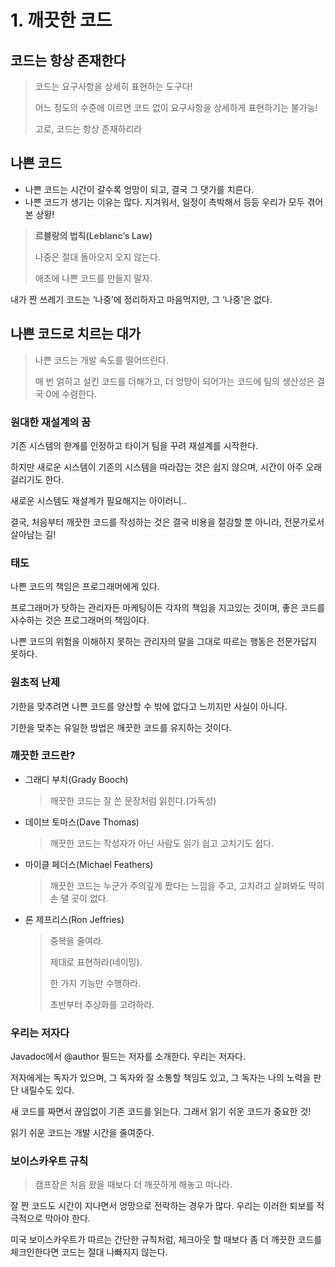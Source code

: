 # 1. 깨끗한 코드

## 코드는 항상 존재한다

> 코드는 요구사항을 상세히 표현하는 도구다!
> 
> 
> 어느 정도의 수준에 이르면 코드 없이 요구사항을 상세하게 표현하기는 불가능!
> 
> 고로, 코드는 항상 존재하리라
> 

## 나쁜 코드

- 나쁜 코드는 시간이 갈수록 엉망이 되고, 결국 그 댓가를 치른다.
- 나쁜 코드가 생기는 이유는 많다. 지겨워서, 일정이 촉박해서 등등 우리가 모두 겪어본 상황!

> **르블랑의 법칙(Leblanc’s Law)**
> 
> 
> 나중은 절대 돌아오지 오지 않는다.
> 
> 애초에 나쁜 코드를 만들지 말자.
> 

내가 짠 쓰레기 코드는 ‘나중’에 정리하자고 마음먹지만, 그 ‘나중’은 없다.

## 나쁜 코드로 치르는 대가

> 나쁜 코드는 개발 속도를 떨어뜨린다.
> 
> 
> 매 번 얽히고 설킨 코드를 더해가고, 더 엉망이 되어가는 코드에 팀의 생산성은 결국 0에 수렴한다.
> 

### 원대한 재설계의 꿈

기존 시스템의 한계를 인정하고 타이거 팀을 꾸려 재설계를 시작한다.

하지만 새로운 시스템이 기존의 시스템을 따라잡는 것은 쉽지 않으며, 시간이 아주 오래걸리기도 한다.

새로운 시스템도 재설계가 필요해지는 아이러니..

결국, 처음부터 깨끗한 코드를 작성하는 것은 결국 비용을 절감할 뿐 아니라, 전문가로서 살아남는 길!

### 태도

나쁜 코드의 책임은 프로그래머에게 있다.

프로그래머가 탓하는 관리자든 마케팅이든 각자의 책임을 지고있는 것이며, 좋은 코드를 사수하는 것은 프로그래머의 책임이다.

나쁜 코드의 위험을 이해하지 못하는 관리자의 말을 그대로 따르는 행동은 전문가답지 못하다.

### 원초적 난제

기한을 맞추려면 나쁜 코드를 양산할 수 밖에 없다고 느끼지만 사실이 아니다.

기한을 맞추는 유일한 방법은 깨끗한 코드를 유지하는 것이다.

### 깨끗한 코드란?

- 그래디 부치(Grady Booch)
    
    > 깨끗한 코드는 잘 쓴 문장처럼 읽힌다.(가독성)
    > 
- 데이브 토마스(Dave Thomas)
    
    > 깨끗한 코드는 작성자가 아닌 사람도 읽기 쉽고 고치기도 쉽다.
    > 
- 마이클 페더스(Michael Feathers)
    
    > 깨끗한 코드는 누군가 주의깊게 짰다는 느낌을 주고, 고치려고 살펴봐도 딱히 손 댈 곳이 없다.
    > 
- 론 제프리스(Ron Jeffries)
    
    > 중복을 줄여라.
    > 
    > 
    > 제대로 표현하라(네이밍).
    > 
    > 한 가지 기능만 수행하라.
    > 
    > 초반부터 추상화를 고려하라.
    > 

### 우리는 저자다

Javadoc에서 @author 필드는 저자를 소개한다. 우리는 저자다.

저자에게는 독자가 있으며, 그 독자와 잘 소통할 책임도 있고, 그 독자는 나의 노력을 판단 내릴수도 있다.

새 코드를 짜면서 끊임없이 기존 코드를 읽는다. 그래서 읽기 쉬운 코드가 중요한 것!

읽기 쉬운 코드는 개발 시간을 줄여준다.

### 보이스카우트 규칙

> 캠프장은 처음 왔을 때보다 더 깨끗하게 해놓고 떠나라.
> 

잘 짠 코드도 시간이 지나면서 엉망으로 전락하는 경우가 많다. 우리는 이러한 퇴보를 적극적으로 막아야 한다.

미국 보이스카우트가 따르는 간단한 규칙처럼, 체크아웃 할 때보다 좀 더 깨끗한 코드를 체크인한다면 코드는 절대 나빠지지 않는다.
